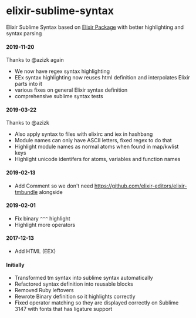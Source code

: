 # elixir-sublime-syntax

Elixir Sublime Syntax based on [Elixir Package](https://github.com/elixir-editors/elixir-tmbundle)
with better highlighting and syntax parsing


#### 2019-11-20

Thanks to @azizk again
- We now have regex syntax highlighting
- EEx syntax highlighting now reuses html definition and interpolates Elixir parts into it
- various fixes on general Elixir syntax definition
- comprehensive sublime syntax tests

#### 2019-03-22

Thanks to @azizk
- Also apply syntax to files with elixirc and iex in hashbang
- Module names can only have ASCII letters, fixed regex to do that
- Highlight module names as normal atoms when found in map/kwlist keys
- Highlight unicode identifers for atoms, variables and function names

#### 2019-02-13

- Add Comment so we don't need https://github.com/elixir-editors/elixir-tmbundle alongside

#### 2019-02-01

- Fix binary `^^^` highlight
- Highlight more operators

#### 2017-12-13

- Add HTML (EEX)

#### Initially

- Transformed tm syntax into sublime syntax automatically
- Refactored syntax definition into reusable blocks
- Removed Ruby leftovers
- Rewrote Binary definition so it highlights correctly
- Fixed operator matching so they are displayed correctly on Sublime 3147 with fonts that has ligature support
